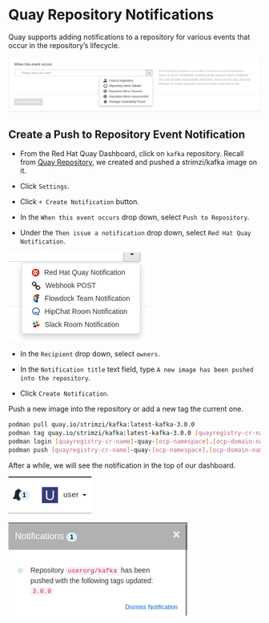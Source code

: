 # Quay Repository Notifications

Quay supports adding notifications to a repository for various events that occur in the repository’s lifecycle.

![Quay Notifications Events List](img/event-list.png)

## Create a Push to Repository Event Notification

* From the Red Hat Quay Dashboard, click on `kafka` repository. Recall from [Quay Repository](quay-repository/README.md), we created and pushed a strimzi/kafka image on it.

* Click `Settings`.

* Click `+ Create Notification` button.

* In the `When this event occurs` drop down, select `Push to Repository`.

* Under the `Then issue a notification` drop down, select `Red Hat Quay Notification`.

![Quay Notification Actions](img/notification-actions.png)

* In the `Recipient` drop down, select `owners`.

* In the `Notification title` text field, type `A new image has been pushed into the repository`.

* Click `Create Notification`.

Push a new image into the repository or add a new tag the current one.

```sh
podman pull quay.io/strimzi/kafka:latest-kafka-3.0.0
podman tag quay.io/strimzi/kafka:latest-kafka-3.0.0 [quayregistry-cr-name]-quay-[ocp-namespace].[ocp-domain-name]/userorg/kafka:3.0.0
podman login [quayregistry-cr-name]-quay-[ocp-namespace].[ocp-domain-name]
podman push [quayregistry-cr-name]-quay-[ocp-namespace].[ocp-domain-name]/userorg/kafka:3.0.0
```

After a while, we will see the notification in the top of our dashboard.

![Quay Repository Notification](img/notification.png)

![Quay Repository Notifications List](img/notifications.png)

